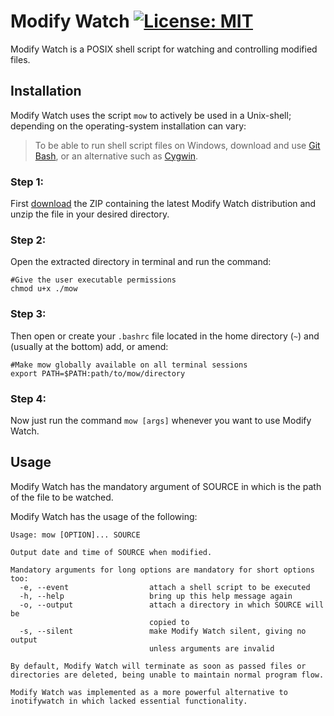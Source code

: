 # Modify Watch  [![License: MIT](https://img.shields.io/badge/License-MIT-blue.svg)](https://github.com/Dyrektrypt/modify-watch/blob/master/LICENSE)
Modify Watch is a POSIX shell script for watching and controlling modified files.

## Installation
Modify Watch uses the script `mow` to actively be used in a Unix-shell; depending on the operating-system installation can vary:
> To be able to run shell script files on Windows, download and use [Git Bash](https://git-scm.com/downloads), or an alternative such as [Cygwin](https://cygwin.com/install.html).

### Step 1:
First [download](https://github.com/Dyrektrypt/modify-watch/releases/tag/1.1.0) the ZIP containing the latest Modify Watch distribution and unzip the file in your desired directory.

### Step 2:
Open the extracted directory in terminal and run the command:

```shell
#Give the user executable permissions
chmod u+x ./mow
```

### Step 3:
Then open or create your `.bashrc` file located in the home directory (`~`) and (usually at the bottom) add, or amend:
```shell
#Make mow globally available on all terminal sessions
export PATH=$PATH:path/to/mow/directory
```

### Step 4:
Now just run the command `mow [args]` whenever you want to use Modify Watch.

## Usage
Modify Watch has the mandatory argument of SOURCE in which is the path of the file to be watched.

Modify Watch has the usage of the following:
```
Usage: mow [OPTION]... SOURCE

Output date and time of SOURCE when modified.

Mandatory arguments for long options are mandatory for short options too:
  -e, --event                  attach a shell script to be executed
  -h, --help                   bring up this help message again
  -o, --output                 attach a directory in which SOURCE will be
                               copied to
  -s, --silent                 make Modify Watch silent, giving no output
                               unless arguments are invalid

By default, Modify Watch will terminate as soon as passed files or
directories are deleted, being unable to maintain normal program flow.

Modify Watch was implemented as a more powerful alternative to
inotifywatch in which lacked essential functionality.
```